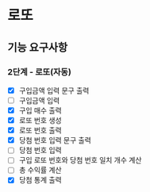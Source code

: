 # 로또

## 기능 요구사항

### 2단계 - 로또(자동)

- [x] 구입금액 입력 문구 출력
- [ ] 구입금액 입력
- [x] 구입 매수 출력
- [x] 로또 번호 생성
- [x] 로또 번호 출력
- [x] 당첨 번호 입력 문구 출력
- [ ] 당첨 번호 입력
- [ ] 구입 로또 번호와 당첨 번호 일치 개수 계산
- [ ] 총 수익률 계산
- [x] 당첨 통계 출력